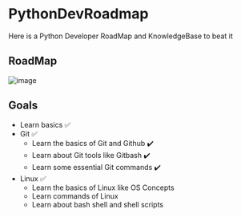 # PythonDevRoadmap
Here is a Python Developer RoadMap and KnowledgeBase to beat it

## RoadMap
![image](https://user-images.githubusercontent.com/32421746/223141162-6858ed69-10c6-484e-baaa-9cd3e50538f2.png)

## Goals

- Learn basics :white_check_mark:
- Git :white_check_mark:
  - Learn the basics of Git and Github :heavy_check_mark:
  - Learn about Git tools like Gitbash :heavy_check_mark:
  - Learn some essential Git commands :heavy_check_mark:
- Linux :white_check_mark:
  - Learn the basics of Linux like OS Concepts
  - Learn commands of Linux 
  - Learn about bash shell and shell scripts
